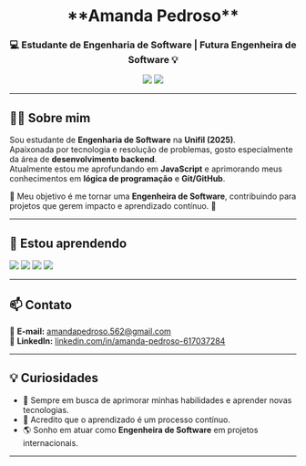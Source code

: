 <h1 align="center"> **Amanda Pedroso** </h1>


<h3 align="center">💻 Estudante de Engenharia de Software | Futura Engenheira de Software 💡</h3>

<p align="center">
  <img src="https://img.shields.io/badge/Status-Estudando%20Engenharia%20de%20Software-blue?style=for-the-badge">
  <img src="https://img.shields.io/badge/Objetivo-Engenheira%20de%20Software-purple?style=for-the-badge">
</p>

---

## 👩‍💻 Sobre mim

Sou estudante de **Engenharia de Software** na **Unifil (2025)**.  
Apaixonada por tecnologia e resolução de problemas, gosto especialmente da área de **desenvolvimento backend**.  
Atualmente estou me aprofundando em **JavaScript** e aprimorando meus conhecimentos em **lógica de programação** e **Git/GitHub**.  

💭 Meu objetivo é me tornar uma **Engenheira de Software**, contribuindo para projetos que gerem impacto e aprendizado contínuo. 🚀  

---

## 🌱 Estou aprendendo

<p align="left">
  <img src="https://img.shields.io/badge/JavaScript-F7DF1E?style=for-the-badge&logo=javascript&logoColor=000">
  <img src="https://img.shields.io/badge/Git-F05032?style=for-the-badge&logo=git&logoColor=white">
  <img src="https://img.shields.io/badge/GitHub-181717?style=for-the-badge&logo=github&logoColor=white">
  <img src="https://img.shields.io/badge/VSCode-0078D4?style=for-the-badge&logo=visual-studio-code&logoColor=white">
</p>

---

## 📫 Contato

📧 **E-mail:** [amandapedroso.562@gmail.com](mailto:amandapedroso.562@gmail.com)  
🔗 **LinkedIn:** [linkedin.com/in/amanda-pedroso-617037284](https://www.linkedin.com/in/amanda-pedroso-617037284/)

---

## 💡 Curiosidades

- 🎯 Sempre em busca de aprimorar minhas habilidades e aprender novas tecnologias.  
- 💬 Acredito que o aprendizado é um processo contínuo.  
- 🌎 Sonho em atuar como **Engenheira de Software** em projetos internacionais.  

---

